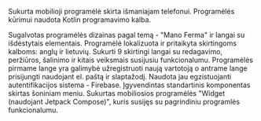 Sukurta mobilioji programėlė skirta išmaniajam telefonui. Programėlės kūrimui naudota Kotlin programavimo kalba. 

Sugalvotas programėlės dizainas pagal temą - "Mano Ferma" ir langai su išdėstytais elementais. 
Programėlė lokalizuota ir pritaikyta skirtingoms kalboms: anglų ir lietuvių. 
Sukurti 9 skirtingi langai su redagavimo, peržiūros, šalinimo ir kitais veiksmais susijusiu funkcionalumu.
Programėlės pirmame lange yra galimybė užregistruoti naują vartotoją o antrame lange prisijungti naudojant el. paštą ir slaptažodį. Naudota jau egzistuojanti autentifikacijos sistema - Firebase.
Įgyvendintas standartinis komponentas skirtas šoniniam meniu.
Sukurtas mobiliosios programėlės "Widget (naudojant Jetpack Compose)", kuris susijęs su pagrindiniu programlės funkcionalumu.  

